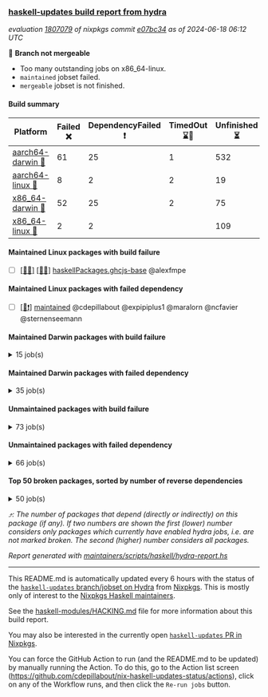 ### [haskell-updates build report from hydra](https://hydra.nixos.org/jobset/nixpkgs/haskell-updates)
*evaluation [1807079](https://hydra.nixos.org/eval/1807079) of nixpkgs commit [e07bc34](https://github.com/NixOS/nixpkgs/commits/e07bc3435767bcc113c5f3cb33529a5624e2d059) as of 2024-06-18 06:12 UTC*

🔴 **Branch not mergeable**
  * Too many outstanding jobs on x86_64-linux.
  * `maintained` jobset failed.
  * `mergeable` jobset is not finished.

#### Build summary

 | Platform | Failed ❌ | DependencyFailed ❗ | TimedOut ⌛🚫 | Unfinished ⏳ | Success ✅ | 
 | --- | --- | --- | --- | --- | --- | 
 | [aarch64-darwin 🍏](https://hydra.nixos.org/eval/1807079?filter=.aarch64-darwin) | 61 | 25 | 1 | 532 | 5814 | 
 | [aarch64-linux 📱](https://hydra.nixos.org/eval/1807079?filter=.aarch64-linux) | 8 | 2 | 2 | 19 | 6441 | 
 | [x86_64-darwin 🍎](https://hydra.nixos.org/eval/1807079?filter=.x86_64-darwin) | 52 | 25 | 2 | 75 | 6269 | 
 | [x86_64-linux 🐧](https://hydra.nixos.org/eval/1807079?filter=.x86_64-linux) | 2 | 2 |  | 109 | 6405 | 
#### Maintained Linux packages with build failure
- [ ] [[📱❌]](https://hydra.nixos.org/build/263358127) [[🐧❌]](https://hydra.nixos.org/build/263358150) [haskellPackages.ghcjs-base](https://hydra.nixos.org/eval/1807079?filter=haskellPackages.ghcjs-base) @alexfmpe
#### Maintained Linux packages with failed dependency
- [ ] [[🐧❗]](https://hydra.nixos.org/build/263456797) [maintained](https://hydra.nixos.org/eval/1807079?filter=maintained) @cdepillabout @expipiplus1 @maralorn @ncfavier @sternenseemann
#### Maintained Darwin packages with build failure
<details><summary>15 job(s) </summary>

- [ ] [[🍏❌]](https://hydra.nixos.org/build/263102614) [[🍎❌]](https://hydra.nixos.org/build/263124241) [haskellPackages.gcodehs](https://hydra.nixos.org/eval/1807079?filter=haskellPackages.gcodehs) @sorki
- [ ] [ghc910](https://hydra.nixos.org/eval/1807079?filter=ghc910) @cdepillabout @expipiplus1 @guibou @maralorn @ncfavier @sternenseemann
  - [[🍏✅]](https://hydra.nixos.org/build/263121671) [[🍎✅]](https://hydra.nixos.org/build/263112901) [haskell.compiler](https://hydra.nixos.org/eval/1807079?filter=haskell.compiler.ghc910)
  - [[🍏❌]](https://hydra.nixos.org/build/263097094) [[🍎✅]](https://hydra.nixos.org/build/263117759) [haskell.compiler.native-bignum](https://hydra.nixos.org/eval/1807079?filter=haskell.compiler.native-bignum.ghc910)
- [ ] [ghc9101](https://hydra.nixos.org/eval/1807079?filter=ghc9101) @cdepillabout @expipiplus1 @guibou @maralorn @ncfavier @sternenseemann
  - [[🍏✅]](https://hydra.nixos.org/build/263096970) [[🍎✅]](https://hydra.nixos.org/build/263100908) [haskell.compiler](https://hydra.nixos.org/eval/1807079?filter=haskell.compiler.ghc9101)
  - [[🍏❌]](https://hydra.nixos.org/build/263122771) [[🍎✅]](https://hydra.nixos.org/build/263122103) [haskell.compiler.native-bignum](https://hydra.nixos.org/eval/1807079?filter=haskell.compiler.native-bignum.ghc9101)
- [ ] [ghc98](https://hydra.nixos.org/eval/1807079?filter=ghc98) @cdepillabout @expipiplus1 @guibou @maralorn @ncfavier @sternenseemann
  - [[🍏✅]](https://hydra.nixos.org/build/263114915) [[🍎✅]](https://hydra.nixos.org/build/263111627) [haskell.compiler](https://hydra.nixos.org/eval/1807079?filter=haskell.compiler.ghc98)
  - [[🍏❌]](https://hydra.nixos.org/build/263108028) [[🍎✅]](https://hydra.nixos.org/build/263124333) [haskell.compiler.native-bignum](https://hydra.nixos.org/eval/1807079?filter=haskell.compiler.native-bignum.ghc98)
- [ ] [ghc982](https://hydra.nixos.org/eval/1807079?filter=ghc982) @cdepillabout @expipiplus1 @guibou @maralorn @ncfavier @sternenseemann
  - [[🍏✅]](https://hydra.nixos.org/build/263097849) [[🍎✅]](https://hydra.nixos.org/build/263119604) [haskell.compiler](https://hydra.nixos.org/eval/1807079?filter=haskell.compiler.ghc982)
  - [[🍏❌]](https://hydra.nixos.org/build/263098925) [[🍎✅]](https://hydra.nixos.org/build/263120079) [haskell.compiler.native-bignum](https://hydra.nixos.org/eval/1807079?filter=haskell.compiler.native-bignum.ghc982)
- [ ] [[🍏❌]](https://hydra.nixos.org/build/263358137) [[🍎❌]](https://hydra.nixos.org/build/263358144) [haskellPackages.ghcjs-base](https://hydra.nixos.org/eval/1807079?filter=haskellPackages.ghcjs-base) @alexfmpe
- [ ] [[🍏❌]](https://hydra.nixos.org/build/263105483) [[🍎❌]](https://hydra.nixos.org/build/263112488) [haskellPackages.kmonad](https://hydra.nixos.org/eval/1807079?filter=haskellPackages.kmonad) @slotThe
</details>

#### Maintained Darwin packages with failed dependency
<details><summary>35 job(s) </summary>

- [ ] [cabal2nix](https://hydra.nixos.org/eval/1807079?filter=cabal2nix) @sternenseemann
  - [[🍏⏳]](https://hydra.nixos.org/build/263456712) [[🍎⏳]](https://hydra.nixos.org/build/263456750) [toplevel](https://hydra.nixos.org/eval/1807079?filter=cabal2nix)
  - [[🍏✅]](https://hydra.nixos.org/build/263099904) [[🍎✅]](https://hydra.nixos.org/build/263098299) [haskell.packages.ghc8107](https://hydra.nixos.org/eval/1807079?filter=haskell.packages.ghc8107.cabal2nix)
  - [[🍏❗]](https://hydra.nixos.org/build/263117443) [[🍎✅]](https://hydra.nixos.org/build/263120755) [haskell.packages.ghc902](https://hydra.nixos.org/eval/1807079?filter=haskell.packages.ghc902.cabal2nix)
  - [[🍏✅]](https://hydra.nixos.org/build/263117821) [[🍎✅]](https://hydra.nixos.org/build/263117753) [haskell.packages.ghc925](https://hydra.nixos.org/eval/1807079?filter=haskell.packages.ghc925.cabal2nix)
  - [[🍏✅]](https://hydra.nixos.org/build/263123125) [[🍎✅]](https://hydra.nixos.org/build/263119865) [haskell.packages.ghc926](https://hydra.nixos.org/eval/1807079?filter=haskell.packages.ghc926.cabal2nix)
  - [[🍏✅]](https://hydra.nixos.org/build/263122080) [[🍎✅]](https://hydra.nixos.org/build/263102436) [haskell.packages.ghc927](https://hydra.nixos.org/eval/1807079?filter=haskell.packages.ghc927.cabal2nix)
  - [[🍏✅]](https://hydra.nixos.org/build/263115645) [[🍎✅]](https://hydra.nixos.org/build/263100035) [haskell.packages.ghc928](https://hydra.nixos.org/eval/1807079?filter=haskell.packages.ghc928.cabal2nix)
  - [[🍏✅]](https://hydra.nixos.org/build/263117319) [[🍎✅]](https://hydra.nixos.org/build/263122305) [haskell.packages.ghc945](https://hydra.nixos.org/eval/1807079?filter=haskell.packages.ghc945.cabal2nix)
  - [[🍏✅]](https://hydra.nixos.org/build/263115905) [[🍎✅]](https://hydra.nixos.org/build/263122004) [haskell.packages.ghc946](https://hydra.nixos.org/eval/1807079?filter=haskell.packages.ghc946.cabal2nix)
  - [[🍏✅]](https://hydra.nixos.org/build/263118045) [[🍎✅]](https://hydra.nixos.org/build/263105484) [haskell.packages.ghc947](https://hydra.nixos.org/eval/1807079?filter=haskell.packages.ghc947.cabal2nix)
  - [[🍏✅]](https://hydra.nixos.org/build/263097351) [[🍎✅]](https://hydra.nixos.org/build/263112365) [haskell.packages.ghc948](https://hydra.nixos.org/eval/1807079?filter=haskell.packages.ghc948.cabal2nix)
  - [[🍏⏳]](https://hydra.nixos.org/build/263099160) [[🍎✅]](https://hydra.nixos.org/build/263110865) [haskell.packages.ghc963](https://hydra.nixos.org/eval/1807079?filter=haskell.packages.ghc963.cabal2nix)
  - [[🍏✅]](https://hydra.nixos.org/build/263107023) [[🍎✅]](https://hydra.nixos.org/build/263102416) [haskell.packages.ghc964](https://hydra.nixos.org/eval/1807079?filter=haskell.packages.ghc964.cabal2nix)
  - [[🍏✅]](https://hydra.nixos.org/build/263122806) [[🍎✅]](https://hydra.nixos.org/build/263111236) [haskell.packages.ghc965](https://hydra.nixos.org/eval/1807079?filter=haskell.packages.ghc965.cabal2nix)
  - [[🍏⏳]](https://hydra.nixos.org/build/263121630) [[🍎✅]](https://hydra.nixos.org/build/263109028) [haskell.packages.ghc981](https://hydra.nixos.org/eval/1807079?filter=haskell.packages.ghc981.cabal2nix)
  - [[🍏✅]](https://hydra.nixos.org/build/263117177) [[🍎✅]](https://hydra.nixos.org/build/263114626) [haskell.packages.ghc982](https://hydra.nixos.org/eval/1807079?filter=haskell.packages.ghc982.cabal2nix)
  - [[🍏✅]](https://hydra.nixos.org/build/263118286) [[🍎✅]](https://hydra.nixos.org/build/263121705) [haskellPackages](https://hydra.nixos.org/eval/1807079?filter=haskellPackages.cabal2nix)
- [ ] [weeder](https://hydra.nixos.org/eval/1807079?filter=weeder) @maralorn
  - [[🍏✅]](https://hydra.nixos.org/build/263100744) [[🍎✅]](https://hydra.nixos.org/build/263123567) [haskell.packages.ghc8107](https://hydra.nixos.org/eval/1807079?filter=haskell.packages.ghc8107.weeder)
  - [[🍏❗]](https://hydra.nixos.org/build/263106163) [[🍎✅]](https://hydra.nixos.org/build/263113373) [haskell.packages.ghc902](https://hydra.nixos.org/eval/1807079?filter=haskell.packages.ghc902.weeder)
  - [[🍏✅]](https://hydra.nixos.org/build/263120795) [[🍎✅]](https://hydra.nixos.org/build/263111456) [haskell.packages.ghc925](https://hydra.nixos.org/eval/1807079?filter=haskell.packages.ghc925.weeder)
  - [[🍏✅]](https://hydra.nixos.org/build/263112646) [[🍎✅]](https://hydra.nixos.org/build/263109730) [haskell.packages.ghc926](https://hydra.nixos.org/eval/1807079?filter=haskell.packages.ghc926.weeder)
  - [[🍏✅]](https://hydra.nixos.org/build/263113224) [[🍎✅]](https://hydra.nixos.org/build/263101573) [haskell.packages.ghc927](https://hydra.nixos.org/eval/1807079?filter=haskell.packages.ghc927.weeder)
  - [[🍏✅]](https://hydra.nixos.org/build/263105955) [[🍎✅]](https://hydra.nixos.org/build/263121273) [haskell.packages.ghc928](https://hydra.nixos.org/eval/1807079?filter=haskell.packages.ghc928.weeder)
  - [[🍏✅]](https://hydra.nixos.org/build/263098542) [[🍎✅]](https://hydra.nixos.org/build/263115210) [haskell.packages.ghc945](https://hydra.nixos.org/eval/1807079?filter=haskell.packages.ghc945.weeder)
  - [[🍏✅]](https://hydra.nixos.org/build/263119634) [[🍎✅]](https://hydra.nixos.org/build/263123317) [haskell.packages.ghc946](https://hydra.nixos.org/eval/1807079?filter=haskell.packages.ghc946.weeder)
  - [[🍏✅]](https://hydra.nixos.org/build/263118853) [[🍎✅]](https://hydra.nixos.org/build/263104463) [haskell.packages.ghc947](https://hydra.nixos.org/eval/1807079?filter=haskell.packages.ghc947.weeder)
  - [[🍏✅]](https://hydra.nixos.org/build/263122790) [[🍎✅]](https://hydra.nixos.org/build/263107932) [haskell.packages.ghc948](https://hydra.nixos.org/eval/1807079?filter=haskell.packages.ghc948.weeder)
  - [[🍏✅]](https://hydra.nixos.org/build/263098838) [[🍎✅]](https://hydra.nixos.org/build/263117366) [haskell.packages.ghc963](https://hydra.nixos.org/eval/1807079?filter=haskell.packages.ghc963.weeder)
  - [[🍏✅]](https://hydra.nixos.org/build/263099357) [[🍎✅]](https://hydra.nixos.org/build/263110073) [haskell.packages.ghc964](https://hydra.nixos.org/eval/1807079?filter=haskell.packages.ghc964.weeder)
  - [[🍏✅]](https://hydra.nixos.org/build/263104645) [[🍎✅]](https://hydra.nixos.org/build/263116872) [haskell.packages.ghc965](https://hydra.nixos.org/eval/1807079?filter=haskell.packages.ghc965.weeder)
  - [[🍏✅]](https://hydra.nixos.org/build/263112077) [[🍎✅]](https://hydra.nixos.org/build/263107866) [haskell.packages.ghc981](https://hydra.nixos.org/eval/1807079?filter=haskell.packages.ghc981.weeder)
  - [[🍏✅]](https://hydra.nixos.org/build/263100122) [[🍎✅]](https://hydra.nixos.org/build/263097677) [haskell.packages.ghc982](https://hydra.nixos.org/eval/1807079?filter=haskell.packages.ghc982.weeder)
  - [[🍏✅]](https://hydra.nixos.org/build/263101983) [[🍎✅]](https://hydra.nixos.org/build/263100282) [haskellPackages](https://hydra.nixos.org/eval/1807079?filter=haskellPackages.weeder)
</details>

#### Unmaintained packages with build failure
<details><summary>73 job(s) </summary>

- [ ] [[🍏❌]](https://hydra.nixos.org/build/263107992) [[📱✅]](https://hydra.nixos.org/build/263104465) [[🍎❌]](https://hydra.nixos.org/build/263122918) [[🐧✅]](https://hydra.nixos.org/build/263105926) [haskellPackages.fmt](https://hydra.nixos.org/eval/1807079?filter=haskellPackages.fmt)  ⤴️ 7 | 26
- [ ] [[🍏✅]](https://hydra.nixos.org/build/263119068) [[📱✅]](https://hydra.nixos.org/build/263119942) [[🍎❌]](https://hydra.nixos.org/build/263117491) [[🐧✅]](https://hydra.nixos.org/build/263104473) [haskellPackages.with-utf8](https://hydra.nixos.org/eval/1807079?filter=haskellPackages.with-utf8)  ⤴️ 4 | 18
- [ ] [[🍏✅]](https://hydra.nixos.org/build/263109836) [[📱✅]](https://hydra.nixos.org/build/263099874) [[🍎❌]](https://hydra.nixos.org/build/263117386) [[🐧✅]](https://hydra.nixos.org/build/263113732) [haskellPackages.iconv](https://hydra.nixos.org/eval/1807079?filter=haskellPackages.iconv)  ⤴️ 4 | 16
- [ ] [[🍏❌]](https://hydra.nixos.org/build/263114650) [[📱✅]](https://hydra.nixos.org/build/263107281) [[🍎❌]](https://hydra.nixos.org/build/263107615) [[🐧✅]](https://hydra.nixos.org/build/263116341) [haskellPackages.lbfgs](https://hydra.nixos.org/eval/1807079?filter=haskellPackages.lbfgs)  ⤴️ 2 | 3
- [ ] [[🍏❌]](https://hydra.nixos.org/build/263122180) [[📱✅]](https://hydra.nixos.org/build/263102995) [[🍎❌]](https://hydra.nixos.org/build/263114553) [[🐧✅]](https://hydra.nixos.org/build/263122281) [haskellPackages.HsSyck](https://hydra.nixos.org/eval/1807079?filter=haskellPackages.HsSyck)  ⤴️ 1 | 10
- [ ] [[🍏❌]](https://hydra.nixos.org/build/263118833) [[📱✅]](https://hydra.nixos.org/build/263112023) [[🍎❌]](https://hydra.nixos.org/build/263101083) [[🐧✅]](https://hydra.nixos.org/build/263108314) [haskellPackages.posix-socket](https://hydra.nixos.org/eval/1807079?filter=haskellPackages.posix-socket)  ⤴️ 1 | 2
- [ ] [[🍏❌]](https://hydra.nixos.org/build/263104481) [[📱✅]](https://hydra.nixos.org/build/263098210) [[🍎❌]](https://hydra.nixos.org/build/263098028) [[🐧✅]](https://hydra.nixos.org/build/263109798) [haskellPackages.rawfilepath](https://hydra.nixos.org/eval/1807079?filter=haskellPackages.rawfilepath)  ⤴️ 1 | 2
- [ ] [[🍏❌]](https://hydra.nixos.org/build/263108851) [[📱✅]](https://hydra.nixos.org/build/263117175) [[🍎❌]](https://hydra.nixos.org/build/263115699) [[🐧✅]](https://hydra.nixos.org/build/263107002) [haskellPackages.async-refresh](https://hydra.nixos.org/eval/1807079?filter=haskellPackages.async-refresh)  ⤴️ 1 | 1
- [ ] [[🍏❌]](https://hydra.nixos.org/build/263113182) [[📱✅]](https://hydra.nixos.org/build/263105040) [[🍎❌]](https://hydra.nixos.org/build/263107259) [[🐧✅]](https://hydra.nixos.org/build/263103280) [haskellPackages.gi-gdkx11](https://hydra.nixos.org/eval/1807079?filter=haskellPackages.gi-gdkx11)  ⤴️ 1 | 1
- [ ] [[🍏❌]](https://hydra.nixos.org/build/263109085) [[📱❌]](https://hydra.nixos.org/build/263108344) [[🍎✅]](https://hydra.nixos.org/build/263103931) [[🐧✅]](https://hydra.nixos.org/build/263119449) [haskellPackages.nlopt-haskell](https://hydra.nixos.org/eval/1807079?filter=haskellPackages.nlopt-haskell)  ⤴️ 1 | 1
- [ ] [[🍏❌]](https://hydra.nixos.org/build/263117095) [[📱✅]](https://hydra.nixos.org/build/263103217) [[🍎❌]](https://hydra.nixos.org/build/263114329) [[🐧✅]](https://hydra.nixos.org/build/263111366) [haskellPackages.openal-ffi](https://hydra.nixos.org/eval/1807079?filter=haskellPackages.openal-ffi)  ⤴️ 1 | 1
- [ ] [[🍎❌]](https://hydra.nixos.org/build/263114009) [[🐧✅]](https://hydra.nixos.org/build/263113004) [haskellPackages.swisstable](https://hydra.nixos.org/eval/1807079?filter=haskellPackages.swisstable)  ⤴️ 1 | 1
- [ ] [[🍏❌]](https://hydra.nixos.org/build/263115835) [[📱✅]](https://hydra.nixos.org/build/263099827) [[🍎❌]](https://hydra.nixos.org/build/263122893) [[🐧✅]](https://hydra.nixos.org/build/263117951) [haskellPackages.sym](https://hydra.nixos.org/eval/1807079?filter=haskellPackages.sym)  ⤴️ 1 | 1
- [ ] [[🍏❌]](https://hydra.nixos.org/build/263112644) [[📱✅]](https://hydra.nixos.org/build/263109462) [[🍎⏳]](https://hydra.nixos.org/build/263109084) [[🐧✅]](https://hydra.nixos.org/build/263117647) [haskellPackages.libxml-sax](https://hydra.nixos.org/eval/1807079?filter=haskellPackages.libxml-sax)  ⤴️ 0 | 21
- [ ] [[🍏✅]](https://hydra.nixos.org/build/263121366) [[📱❌]](https://hydra.nixos.org/build/263119642) [[🍎✅]](https://hydra.nixos.org/build/263097640) [[🐧✅]](https://hydra.nixos.org/build/263109421) [haskellPackages.freetype2](https://hydra.nixos.org/eval/1807079?filter=haskellPackages.freetype2)  ⤴️ 0 | 12
- [ ] [[🍏❌]](https://hydra.nixos.org/build/263105762) [[📱❌]](https://hydra.nixos.org/build/263121093) [[🍎✅]](https://hydra.nixos.org/build/263098347) [[🐧✅]](https://hydra.nixos.org/build/263112588) [haskellPackages.hw-simd](https://hydra.nixos.org/eval/1807079?filter=haskellPackages.hw-simd)  ⤴️ 0 | 9
- [ ] [[🍏❌]](https://hydra.nixos.org/build/263109973) [[📱✅]](https://hydra.nixos.org/build/263108281) [[🍎❌]](https://hydra.nixos.org/build/263101504) [[🐧✅]](https://hydra.nixos.org/build/263103643) [haskellPackages.pipes-zlib](https://hydra.nixos.org/eval/1807079?filter=haskellPackages.pipes-zlib)  ⤴️ 0 | 5
- [ ] [[🍏❌]](https://hydra.nixos.org/build/263101705) [[📱✅]](https://hydra.nixos.org/build/263110311) [[🍎✅]](https://hydra.nixos.org/build/263122310) [[🐧✅]](https://hydra.nixos.org/build/263100637) [haskellPackages.rdtsc](https://hydra.nixos.org/eval/1807079?filter=haskellPackages.rdtsc)  ⤴️ 0 | 4
- [ ] [[🍏❌]](https://hydra.nixos.org/build/263119916) [[📱✅]](https://hydra.nixos.org/build/263119763) [[🍎❌]](https://hydra.nixos.org/build/263109865) [[🐧✅]](https://hydra.nixos.org/build/263115795) [haskellPackages.error-codes](https://hydra.nixos.org/eval/1807079?filter=haskellPackages.error-codes)  ⤴️ 0 | 3
- [ ] [[🍏❌]](https://hydra.nixos.org/build/263117687) [[📱✅]](https://hydra.nixos.org/build/263109607) [[🍎✅]](https://hydra.nixos.org/build/263097986) [[🐧✅]](https://hydra.nixos.org/build/263116234) [haskellPackages.folds](https://hydra.nixos.org/eval/1807079?filter=haskellPackages.folds)  ⤴️ 0 | 3
- [ ] [[🍏❌]](https://hydra.nixos.org/build/263099445) [[📱✅]](https://hydra.nixos.org/build/263116433) [[🍎✅]](https://hydra.nixos.org/build/263115852) [[🐧✅]](https://hydra.nixos.org/build/263102118) [haskellPackages.bindings-levmar](https://hydra.nixos.org/eval/1807079?filter=haskellPackages.bindings-levmar)  ⤴️ 0 | 2
- [ ] [[🍏❌]](https://hydra.nixos.org/build/263112895) [[📱✅]](https://hydra.nixos.org/build/263109844) [[🍎❌]](https://hydra.nixos.org/build/263104924) [[🐧✅]](https://hydra.nixos.org/build/263112920) [haskellPackages.mptcp](https://hydra.nixos.org/eval/1807079?filter=haskellPackages.mptcp)  ⤴️ 0 | 2
- [ ] [[🍏❌]](https://hydra.nixos.org/build/263112608) [[📱✅]](https://hydra.nixos.org/build/263104724) [[🍎✅]](https://hydra.nixos.org/build/263115901) [[🐧✅]](https://hydra.nixos.org/build/263115349) [haskellPackages.rocksdb-haskell](https://hydra.nixos.org/eval/1807079?filter=haskellPackages.rocksdb-haskell)  ⤴️ 0 | 2
- [ ] [[🍏❌]](https://hydra.nixos.org/build/263113841) [[📱✅]](https://hydra.nixos.org/build/263098373) [[🍎❌]](https://hydra.nixos.org/build/263109431) [[🐧⏳]](https://hydra.nixos.org/build/263120267) [haskellPackages.HsHTSLib](https://hydra.nixos.org/eval/1807079?filter=haskellPackages.HsHTSLib)  ⤴️ 0 | 1
- [ ] [[🍏❌]](https://hydra.nixos.org/build/263099470) [[📱✅]](https://hydra.nixos.org/build/263103844) [[🍎⏳]](https://hydra.nixos.org/build/263109971) [[🐧✅]](https://hydra.nixos.org/build/263105699) [haskellPackages.diagrams-html5](https://hydra.nixos.org/eval/1807079?filter=haskellPackages.diagrams-html5)  ⤴️ 0 | 1
- [ ] [[🍏❌]](https://hydra.nixos.org/build/263101045) [[📱✅]](https://hydra.nixos.org/build/263118842) [[🍎❌]](https://hydra.nixos.org/build/263097195) [[🐧✅]](https://hydra.nixos.org/build/263102601) [haskellPackages.hamid](https://hydra.nixos.org/eval/1807079?filter=haskellPackages.hamid)  ⤴️ 0 | 1
- [ ] [[🍏✅]](https://hydra.nixos.org/build/263120793) [[📱✅]](https://hydra.nixos.org/build/263114771) [[🍎❌]](https://hydra.nixos.org/build/263117219) [[🐧✅]](https://hydra.nixos.org/build/263100588) [haskellPackages.hmatrix-morpheus](https://hydra.nixos.org/eval/1807079?filter=haskellPackages.hmatrix-morpheus)  ⤴️ 0 | 1
- [ ] [[🍏❌]](https://hydra.nixos.org/build/263112051) [[📱✅]](https://hydra.nixos.org/build/263105341) [[🍎❌]](https://hydra.nixos.org/build/263101834) [[🐧✅]](https://hydra.nixos.org/build/263123023) [haskellPackages.huckleberry](https://hydra.nixos.org/eval/1807079?filter=haskellPackages.huckleberry)  ⤴️ 0 | 1
- [ ] [[🍏⏳]](https://hydra.nixos.org/build/263116984) [[📱✅]](https://hydra.nixos.org/build/263097709) [[🍎❌]](https://hydra.nixos.org/build/263097234) [[🐧✅]](https://hydra.nixos.org/build/263122774) [haskellPackages.om-time](https://hydra.nixos.org/eval/1807079?filter=haskellPackages.om-time)  ⤴️ 0 | 1
- [ ] [[🍏❌]](https://hydra.nixos.org/build/263110731) [[📱✅]](https://hydra.nixos.org/build/263110748) [[🍎✅]](https://hydra.nixos.org/build/263099803) [[🐧✅]](https://hydra.nixos.org/build/263107477) [haskellPackages.safe-decimal](https://hydra.nixos.org/eval/1807079?filter=haskellPackages.safe-decimal)  ⤴️ 0 | 1
- [ ] [[🍏❌]](https://hydra.nixos.org/build/263102668) [[📱✅]](https://hydra.nixos.org/build/263122603) [[🍎❌]](https://hydra.nixos.org/build/263108526) [[🐧✅]](https://hydra.nixos.org/build/263097102) [haskellPackages.select](https://hydra.nixos.org/eval/1807079?filter=haskellPackages.select)  ⤴️ 0 | 1
- [ ] [[🍏❌]](https://hydra.nixos.org/build/263123393) [[📱✅]](https://hydra.nixos.org/build/263099894) [[🍎❌]](https://hydra.nixos.org/build/263105651) [[🐧✅]](https://hydra.nixos.org/build/263117195) [haskellPackages.sysinfo](https://hydra.nixos.org/eval/1807079?filter=haskellPackages.sysinfo)  ⤴️ 0 | 1
- [ ] [[🍏✅]](https://hydra.nixos.org/build/263108635) [[📱✅]](https://hydra.nixos.org/build/263113999) [[🍎❌]](https://hydra.nixos.org/build/263120599) [[🐧✅]](https://hydra.nixos.org/build/263106970) [haskellPackages.FractalArt](https://hydra.nixos.org/eval/1807079?filter=haskellPackages.FractalArt) 
- [ ] [[🍏❌]](https://hydra.nixos.org/build/263100718) [[📱❌]](https://hydra.nixos.org/build/263111814) [[🍎✅]](https://hydra.nixos.org/build/263115438) [[🐧✅]](https://hydra.nixos.org/build/263118000) [haskellPackages.GOST34112012-Hash](https://hydra.nixos.org/eval/1807079?filter=haskellPackages.GOST34112012-Hash) 
- [ ] [[🍏✅]](https://hydra.nixos.org/build/263113240) [[📱❌]](https://hydra.nixos.org/build/263110814) [[🍎✅]](https://hydra.nixos.org/build/263117752) [[🐧✅]](https://hydra.nixos.org/build/263118822) [haskellPackages.HsASA](https://hydra.nixos.org/eval/1807079?filter=haskellPackages.HsASA) 
- [ ] [[🍏❌]](https://hydra.nixos.org/build/263117591) [[🍎❌]](https://hydra.nixos.org/build/263121909) [haskellPackages.barbly](https://hydra.nixos.org/eval/1807079?filter=haskellPackages.barbly) 
- [ ] [[🍏✅]](https://hydra.nixos.org/build/263105750) [[📱✅]](https://hydra.nixos.org/build/263113269) [[🍎❌]](https://hydra.nixos.org/build/263110947) [[🐧✅]](https://hydra.nixos.org/build/263121299) [haskellPackages.env-extra](https://hydra.nixos.org/eval/1807079?filter=haskellPackages.env-extra) 
- [ ] [[🍏❌]](https://hydra.nixos.org/build/263119353) [[📱✅]](https://hydra.nixos.org/build/263123612) [[🍎❌]](https://hydra.nixos.org/build/263117493) [[🐧✅]](https://hydra.nixos.org/build/263121637) [haskellPackages.epub-metadata](https://hydra.nixos.org/eval/1807079?filter=haskellPackages.epub-metadata) 
- [ ] [[🍏❌]](https://hydra.nixos.org/build/263115398) [[📱✅]](https://hydra.nixos.org/build/263120094) [[🍎✅]](https://hydra.nixos.org/build/263109524) [[🐧✅]](https://hydra.nixos.org/build/263112649) [haskellPackages.executable-hash](https://hydra.nixos.org/eval/1807079?filter=haskellPackages.executable-hash) 
- [ ] [[🍏❌]](https://hydra.nixos.org/build/263110020) [[📱✅]](https://hydra.nixos.org/build/263111989) [[🍎❌]](https://hydra.nixos.org/build/263111630) [[🐧✅]](https://hydra.nixos.org/build/263104206) [haskellPackages.fudgets](https://hydra.nixos.org/eval/1807079?filter=haskellPackages.fudgets) 
- [ ] [[🍏❌]](https://hydra.nixos.org/build/263102819) [[📱✅]](https://hydra.nixos.org/build/263122943) [[🍎⏳]](https://hydra.nixos.org/build/263107997) [[🐧✅]](https://hydra.nixos.org/build/263115862) [haskellPackages.genvalidity-dirforest](https://hydra.nixos.org/eval/1807079?filter=haskellPackages.genvalidity-dirforest) 
- [ ] [[🍏❌]](https://hydra.nixos.org/build/263122238) [[🍎❌]](https://hydra.nixos.org/build/263114537) [haskellPackages.gi-gtkosxapplication](https://hydra.nixos.org/eval/1807079?filter=haskellPackages.gi-gtkosxapplication) 
- [ ] [[🍏⏳]](https://hydra.nixos.org/build/263099215) [[🍎❌]](https://hydra.nixos.org/build/263100194) [haskellPackages.gtk-mac-integration](https://hydra.nixos.org/eval/1807079?filter=haskellPackages.gtk-mac-integration) 
- [ ] [[🍏❌]](https://hydra.nixos.org/build/263109004) [[📱✅]](https://hydra.nixos.org/build/263121516) [[🍎❌]](https://hydra.nixos.org/build/263123781) [[🐧✅]](https://hydra.nixos.org/build/263105110) [haskellPackages.gtk-traymanager](https://hydra.nixos.org/eval/1807079?filter=haskellPackages.gtk-traymanager) 
- [ ] [[🍏⏳]](https://hydra.nixos.org/build/263117352) [[🍎❌]](https://hydra.nixos.org/build/263101709) [haskellPackages.gtk3-mac-integration](https://hydra.nixos.org/eval/1807079?filter=haskellPackages.gtk3-mac-integration) 
- [ ] [[🍏⏳]](https://hydra.nixos.org/build/263120402) [[📱✅]](https://hydra.nixos.org/build/263111089) [[🍎❌]](https://hydra.nixos.org/build/263103845) [[🐧✅]](https://hydra.nixos.org/build/263105458) [haskellPackages.hdf5-lite](https://hydra.nixos.org/eval/1807079?filter=haskellPackages.hdf5-lite) 
- [ ] [[🍏❌]](https://hydra.nixos.org/build/263123529) [[📱✅]](https://hydra.nixos.org/build/263107642) [[🍎❌]](https://hydra.nixos.org/build/263098484) [[🐧✅]](https://hydra.nixos.org/build/263123973) [haskellPackages.highlight](https://hydra.nixos.org/eval/1807079?filter=haskellPackages.highlight) 
- [ ] [[🍏⏳]](https://hydra.nixos.org/build/263103622) [[📱✅]](https://hydra.nixos.org/build/263099861) [[🍎❌]](https://hydra.nixos.org/build/263098187) [[🐧✅]](https://hydra.nixos.org/build/263122634) [haskellPackages.hunspell-hs](https://hydra.nixos.org/eval/1807079?filter=haskellPackages.hunspell-hs) 
- [ ] [[🍏❌]](https://hydra.nixos.org/build/263101161) [[📱✅]](https://hydra.nixos.org/build/263106073) [[🍎❌]](https://hydra.nixos.org/build/263119555) [[🐧✅]](https://hydra.nixos.org/build/263120924) [haskellPackages.interprocess](https://hydra.nixos.org/eval/1807079?filter=haskellPackages.interprocess) 
- [ ] [[🍏❌]](https://hydra.nixos.org/build/263110309) [[🍎❌]](https://hydra.nixos.org/build/263099515) [haskellPackages.kqueue](https://hydra.nixos.org/eval/1807079?filter=haskellPackages.kqueue) 
- [ ] [[🍏❌]](https://hydra.nixos.org/build/263110862) [[📱✅]](https://hydra.nixos.org/build/263120080) [[🍎✅]](https://hydra.nixos.org/build/263113661) [[🐧✅]](https://hydra.nixos.org/build/263114547) [haskellPackages.leveldb-haskell-fork](https://hydra.nixos.org/eval/1807079?filter=haskellPackages.leveldb-haskell-fork) 
- [ ] [[🍏✅]](https://hydra.nixos.org/build/263097790) [[📱✅]](https://hydra.nixos.org/build/263113604) [[🍎✅]](https://hydra.nixos.org/build/263117004) [[🐧❌]](https://hydra.nixos.org/build/263110847) [haskellPackages.linear-tests](https://hydra.nixos.org/eval/1807079?filter=haskellPackages.linear-tests) 
- [ ] [[🍏❌]](https://hydra.nixos.org/build/263102907) [[📱✅]](https://hydra.nixos.org/build/263119598) [[🍎❌]](https://hydra.nixos.org/build/263122267) [[🐧✅]](https://hydra.nixos.org/build/263102413) [haskellPackages.memzero](https://hydra.nixos.org/eval/1807079?filter=haskellPackages.memzero) 
- [ ] [[🍏⏳]](https://hydra.nixos.org/build/263456897) [[📱⏳]](https://hydra.nixos.org/build/263456916) [[🍎❌]](https://hydra.nixos.org/build/263456787) [[🐧⏳]](https://hydra.nixos.org/build/263456881) [haskellPackages.nix-serve-ng](https://hydra.nixos.org/eval/1807079?filter=haskellPackages.nix-serve-ng) 
- [ ] [[🍏❌]](https://hydra.nixos.org/build/263122838) [[📱⌛🚫]](https://hydra.nixos.org/build/263114651) [[🍎⌛🚫]](https://hydra.nixos.org/build/263108773) [[🐧⏳]](https://hydra.nixos.org/build/263097462) [haskellPackages.nspace](https://hydra.nixos.org/eval/1807079?filter=haskellPackages.nspace) 
- [ ] [[🍏❌]](https://hydra.nixos.org/build/263122482) [[📱✅]](https://hydra.nixos.org/build/263121617) [[🍎❌]](https://hydra.nixos.org/build/263122474) [[🐧✅]](https://hydra.nixos.org/build/263099776) [haskellPackages.persistent-pagination](https://hydra.nixos.org/eval/1807079?filter=haskellPackages.persistent-pagination) 
- [ ] [[🍏❌]](https://hydra.nixos.org/build/263120725) [[📱✅]](https://hydra.nixos.org/build/263098243) [[🍎⏳]](https://hydra.nixos.org/build/263120730) [[🐧✅]](https://hydra.nixos.org/build/263099879) [haskellPackages.phatsort](https://hydra.nixos.org/eval/1807079?filter=haskellPackages.phatsort) 
- [ ] [[🍏❌]](https://hydra.nixos.org/build/263099884) [[📱✅]](https://hydra.nixos.org/build/263109803) [[🍎❌]](https://hydra.nixos.org/build/263123287) [[🐧✅]](https://hydra.nixos.org/build/263103706) [haskellPackages.ping-wrapper](https://hydra.nixos.org/eval/1807079?filter=haskellPackages.ping-wrapper) 
- [ ] [[🍏❌]](https://hydra.nixos.org/build/263111715) [[📱✅]](https://hydra.nixos.org/build/263110297) [[🍎❌]](https://hydra.nixos.org/build/263117558) [[🐧✅]](https://hydra.nixos.org/build/263123017) [haskellPackages.posix-timer](https://hydra.nixos.org/eval/1807079?filter=haskellPackages.posix-timer) 
- [ ] [[🍏❌]](https://hydra.nixos.org/build/263408769) [[📱✅]](https://hydra.nixos.org/build/263103456) [[🍎⏳]](https://hydra.nixos.org/build/263409120) [[🐧✅]](https://hydra.nixos.org/build/263107189) [haskellPackages.postgrest](https://hydra.nixos.org/eval/1807079?filter=haskellPackages.postgrest) 
- [ ] [[🍏❌]](https://hydra.nixos.org/build/263119813) [[📱✅]](https://hydra.nixos.org/build/263104281) [[🍎❌]](https://hydra.nixos.org/build/263122185) [[🐧✅]](https://hydra.nixos.org/build/263116616) [haskellPackages.procex](https://hydra.nixos.org/eval/1807079?filter=haskellPackages.procex) 
- [ ] [[🍏❌]](https://hydra.nixos.org/build/263100366) [[📱✅]](https://hydra.nixos.org/build/263122226) [[🍎❌]](https://hydra.nixos.org/build/263118983) [[🐧✅]](https://hydra.nixos.org/build/263107494) [haskellPackages.pthread](https://hydra.nixos.org/eval/1807079?filter=haskellPackages.pthread) 
- [ ] [[🍏❌]](https://hydra.nixos.org/build/263116294) [[📱✅]](https://hydra.nixos.org/build/263111795) [[🍎✅]](https://hydra.nixos.org/build/263113062) [[🐧✅]](https://hydra.nixos.org/build/263122657) [haskellPackages.rdtsc-enolan](https://hydra.nixos.org/eval/1807079?filter=haskellPackages.rdtsc-enolan) 
- [ ] [[🍏❌]](https://hydra.nixos.org/build/263108271) [[📱✅]](https://hydra.nixos.org/build/263106637) [[🍎❌]](https://hydra.nixos.org/build/263108819) [[🐧✅]](https://hydra.nixos.org/build/263102012) [haskellPackages.sandwich-webdriver](https://hydra.nixos.org/eval/1807079?filter=haskellPackages.sandwich-webdriver) 
- [ ] [[🍏❌]](https://hydra.nixos.org/build/263118927) [[📱✅]](https://hydra.nixos.org/build/263106003) [[🍎✅]](https://hydra.nixos.org/build/263115209) [[🐧✅]](https://hydra.nixos.org/build/263100424) [haskellPackages.schonfinkeling](https://hydra.nixos.org/eval/1807079?filter=haskellPackages.schonfinkeling) 
- [ ] [[🍏❌]](https://hydra.nixos.org/build/263123481) [[📱✅]](https://hydra.nixos.org/build/263104137) [[🍎❌]](https://hydra.nixos.org/build/263118105) [[🐧✅]](https://hydra.nixos.org/build/263116713) [haskellPackages.shared-memory](https://hydra.nixos.org/eval/1807079?filter=haskellPackages.shared-memory) 
- [ ] [[🍏⏳]](https://hydra.nixos.org/build/263115885) [[📱❌]](https://hydra.nixos.org/build/263117224) [[🍎✅]](https://hydra.nixos.org/build/263115456) [[🐧✅]](https://hydra.nixos.org/build/263102685) [haskellPackages.simdutf](https://hydra.nixos.org/eval/1807079?filter=haskellPackages.simdutf) 
- [ ] [[🍏❌]](https://hydra.nixos.org/build/263104509) [[📱✅]](https://hydra.nixos.org/build/263111663) [[🍎✅]](https://hydra.nixos.org/build/263120244) [[🐧✅]](https://hydra.nixos.org/build/263108159) [haskellPackages.sydtest-autodocodec](https://hydra.nixos.org/eval/1807079?filter=haskellPackages.sydtest-autodocodec) 
- [ ] [[🍏⏳]](https://hydra.nixos.org/build/263121286) [[📱✅]](https://hydra.nixos.org/build/263100840) [[🍎❌]](https://hydra.nixos.org/build/263122986) [[🐧✅]](https://hydra.nixos.org/build/263097096) [haskellPackages.tailfile-hinotify](https://hydra.nixos.org/eval/1807079?filter=haskellPackages.tailfile-hinotify) 
- [ ] [[📱❌]](https://hydra.nixos.org/build/263104047) [[🐧⏳]](https://hydra.nixos.org/build/263123194) [haskellPackages.tasty-papi](https://hydra.nixos.org/eval/1807079?filter=haskellPackages.tasty-papi) 
- [ ] [[🍏❌]](https://hydra.nixos.org/build/263106470) [[📱✅]](https://hydra.nixos.org/build/263120815) [[🍎❌]](https://hydra.nixos.org/build/263109661) [[🐧✅]](https://hydra.nixos.org/build/263114969) [haskellPackages.xmonad-utils](https://hydra.nixos.org/eval/1807079?filter=haskellPackages.xmonad-utils) 
- [ ] [[🍏❌]](https://hydra.nixos.org/build/263122263) [[📱✅]](https://hydra.nixos.org/build/263100200) [[🍎❌]](https://hydra.nixos.org/build/263110086) [[🐧✅]](https://hydra.nixos.org/build/263110186) [haskellPackages.zot](https://hydra.nixos.org/eval/1807079?filter=haskellPackages.zot) 
- [ ] [[🍏⏳]](https://hydra.nixos.org/build/263116875) [[📱✅]](https://hydra.nixos.org/build/263110201) [[🍎❌]](https://hydra.nixos.org/build/263110274) [[🐧✅]](https://hydra.nixos.org/build/263115945) [haskellPackages.zxcvbn-c](https://hydra.nixos.org/eval/1807079?filter=haskellPackages.zxcvbn-c) 
</details>

#### Unmaintained packages with failed dependency
<details><summary>66 job(s) </summary>

- [ ] [hpack](https://hydra.nixos.org/eval/1807079?filter=hpack)  ⤴️ 3 | 15
  - [[🍏✅]](https://hydra.nixos.org/build/263104800) [[📱✅]](https://hydra.nixos.org/build/263101529) [[🍎✅]](https://hydra.nixos.org/build/263108146) [[🐧✅]](https://hydra.nixos.org/build/263107967) [toplevel](https://hydra.nixos.org/eval/1807079?filter=hpack)
  - [[🍏✅]](https://hydra.nixos.org/build/263115399) [[📱✅]](https://hydra.nixos.org/build/263115142) [[🍎✅]](https://hydra.nixos.org/build/263109035) [[🐧✅]](https://hydra.nixos.org/build/263101934) [haskell.packages.ghc8107](https://hydra.nixos.org/eval/1807079?filter=haskell.packages.ghc8107.hpack)
  - [[🍏❗]](https://hydra.nixos.org/build/263118755) [[📱✅]](https://hydra.nixos.org/build/263098675) [[🍎✅]](https://hydra.nixos.org/build/263101179) [[🐧✅]](https://hydra.nixos.org/build/263122028) [haskell.packages.ghc902](https://hydra.nixos.org/eval/1807079?filter=haskell.packages.ghc902.hpack)
  - [[🍏✅]](https://hydra.nixos.org/build/263113285) [[📱✅]](https://hydra.nixos.org/build/263100872) [[🍎✅]](https://hydra.nixos.org/build/263114604) [[🐧✅]](https://hydra.nixos.org/build/263107982) [haskell.packages.ghc925](https://hydra.nixos.org/eval/1807079?filter=haskell.packages.ghc925.hpack)
  - [[🍏✅]](https://hydra.nixos.org/build/263110510) [[📱✅]](https://hydra.nixos.org/build/263100111) [[🍎✅]](https://hydra.nixos.org/build/263108824) [[🐧✅]](https://hydra.nixos.org/build/263098481) [haskell.packages.ghc926](https://hydra.nixos.org/eval/1807079?filter=haskell.packages.ghc926.hpack)
  - [[🍏✅]](https://hydra.nixos.org/build/263104498) [[📱✅]](https://hydra.nixos.org/build/263109001) [[🍎✅]](https://hydra.nixos.org/build/263123600) [[🐧✅]](https://hydra.nixos.org/build/263100412) [haskell.packages.ghc927](https://hydra.nixos.org/eval/1807079?filter=haskell.packages.ghc927.hpack)
  - [[🍏✅]](https://hydra.nixos.org/build/263124367) [[📱✅]](https://hydra.nixos.org/build/263110052) [[🍎✅]](https://hydra.nixos.org/build/263103910) [[🐧✅]](https://hydra.nixos.org/build/263119685) [haskell.packages.ghc928](https://hydra.nixos.org/eval/1807079?filter=haskell.packages.ghc928.hpack)
  - [[🍏✅]](https://hydra.nixos.org/build/263104588) [[📱✅]](https://hydra.nixos.org/build/263107423) [[🍎✅]](https://hydra.nixos.org/build/263116679) [[🐧✅]](https://hydra.nixos.org/build/263097755) [haskell.packages.ghc945](https://hydra.nixos.org/eval/1807079?filter=haskell.packages.ghc945.hpack)
  - [[🍏✅]](https://hydra.nixos.org/build/263100892) [[📱✅]](https://hydra.nixos.org/build/263104291) [[🍎✅]](https://hydra.nixos.org/build/263123708) [[🐧✅]](https://hydra.nixos.org/build/263102935) [haskell.packages.ghc946](https://hydra.nixos.org/eval/1807079?filter=haskell.packages.ghc946.hpack)
  - [[🍏✅]](https://hydra.nixos.org/build/263115544) [[📱✅]](https://hydra.nixos.org/build/263102031) [[🍎✅]](https://hydra.nixos.org/build/263111028) [[🐧✅]](https://hydra.nixos.org/build/263098172) [haskell.packages.ghc947](https://hydra.nixos.org/eval/1807079?filter=haskell.packages.ghc947.hpack)
  - [[🍏✅]](https://hydra.nixos.org/build/263123874) [[📱✅]](https://hydra.nixos.org/build/263121016) [[🍎✅]](https://hydra.nixos.org/build/263121672) [[🐧✅]](https://hydra.nixos.org/build/263100815) [haskell.packages.ghc948](https://hydra.nixos.org/eval/1807079?filter=haskell.packages.ghc948.hpack)
  - [[🍏✅]](https://hydra.nixos.org/build/263122628) [[📱✅]](https://hydra.nixos.org/build/263116675) [[🍎✅]](https://hydra.nixos.org/build/263107718) [[🐧✅]](https://hydra.nixos.org/build/263115211) [haskell.packages.ghc963](https://hydra.nixos.org/eval/1807079?filter=haskell.packages.ghc963.hpack)
  - [[🍏✅]](https://hydra.nixos.org/build/263102897) [[📱✅]](https://hydra.nixos.org/build/263102435) [[🍎✅]](https://hydra.nixos.org/build/263107177) [[🐧✅]](https://hydra.nixos.org/build/263111297) [haskell.packages.ghc964](https://hydra.nixos.org/eval/1807079?filter=haskell.packages.ghc964.hpack)
  - [[🍏✅]](https://hydra.nixos.org/build/263110374) [[📱✅]](https://hydra.nixos.org/build/263102799) [[🍎✅]](https://hydra.nixos.org/build/263121010) [[🐧✅]](https://hydra.nixos.org/build/263098314) [haskell.packages.ghc965](https://hydra.nixos.org/eval/1807079?filter=haskell.packages.ghc965.hpack)
  - [[🍏✅]](https://hydra.nixos.org/build/263122886) [[📱✅]](https://hydra.nixos.org/build/263106545) [[🍎✅]](https://hydra.nixos.org/build/263110646) [[🐧✅]](https://hydra.nixos.org/build/263106556) [haskell.packages.ghc981](https://hydra.nixos.org/eval/1807079?filter=haskell.packages.ghc981.hpack)
  - [[🍏✅]](https://hydra.nixos.org/build/263109264) [[📱✅]](https://hydra.nixos.org/build/263116071) [[🍎✅]](https://hydra.nixos.org/build/263103111) [[🐧✅]](https://hydra.nixos.org/build/263114976) [haskell.packages.ghc982](https://hydra.nixos.org/eval/1807079?filter=haskell.packages.ghc982.hpack)
  - [[🍏✅]](https://hydra.nixos.org/build/263117396) [[📱✅]](https://hydra.nixos.org/build/263124278) [[🍎✅]](https://hydra.nixos.org/build/263109907) [[🐧✅]](https://hydra.nixos.org/build/263102735) [haskellPackages](https://hydra.nixos.org/eval/1807079?filter=haskellPackages.hpack)
- [ ] [[🍏❗]](https://hydra.nixos.org/build/263118640) [[📱✅]](https://hydra.nixos.org/build/263115178) [[🍎❗]](https://hydra.nixos.org/build/263100869) [[🐧✅]](https://hydra.nixos.org/build/263104561) [haskellPackages.nyan-interpolation-core](https://hydra.nixos.org/eval/1807079?filter=haskellPackages.nyan-interpolation-core)  ⤴️ 2 | 2
- [ ] [hoogle](https://hydra.nixos.org/eval/1807079?filter=hoogle)  ⤴️ 1 | 5
  - [[🍏✅]](https://hydra.nixos.org/build/263409040) [[📱✅]](https://hydra.nixos.org/build/263101907) [[🍎✅]](https://hydra.nixos.org/build/263409109) [[🐧✅]](https://hydra.nixos.org/build/263098294) [haskell.packages.ghc8107](https://hydra.nixos.org/eval/1807079?filter=haskell.packages.ghc8107.hoogle)
  - [[🍏❗]](https://hydra.nixos.org/build/263408762) [[📱✅]](https://hydra.nixos.org/build/263118350) [[🍎⏳]](https://hydra.nixos.org/build/263409174) [[🐧✅]](https://hydra.nixos.org/build/263117926) [haskell.packages.ghc902](https://hydra.nixos.org/eval/1807079?filter=haskell.packages.ghc902.hoogle)
  - [[🍏✅]](https://hydra.nixos.org/build/263409022) [[📱✅]](https://hydra.nixos.org/build/263110539) [[🍎✅]](https://hydra.nixos.org/build/263409032) [[🐧✅]](https://hydra.nixos.org/build/263101713) [haskell.packages.ghc925](https://hydra.nixos.org/eval/1807079?filter=haskell.packages.ghc925.hoogle)
  - [[🍏✅]](https://hydra.nixos.org/build/263409148) [[📱✅]](https://hydra.nixos.org/build/263112709) [[🍎⏳]](https://hydra.nixos.org/build/263409146) [[🐧✅]](https://hydra.nixos.org/build/263117168) [haskell.packages.ghc926](https://hydra.nixos.org/eval/1807079?filter=haskell.packages.ghc926.hoogle)
  - [[🍏✅]](https://hydra.nixos.org/build/263409078) [[📱✅]](https://hydra.nixos.org/build/263112211) [[🍎⏳]](https://hydra.nixos.org/build/263409226) [[🐧✅]](https://hydra.nixos.org/build/263117001) [haskell.packages.ghc927](https://hydra.nixos.org/eval/1807079?filter=haskell.packages.ghc927.hoogle)
  - [[🍏✅]](https://hydra.nixos.org/build/263408836) [[📱✅]](https://hydra.nixos.org/build/263103717) [[🍎✅]](https://hydra.nixos.org/build/263408747) [[🐧✅]](https://hydra.nixos.org/build/263118218) [haskell.packages.ghc928](https://hydra.nixos.org/eval/1807079?filter=haskell.packages.ghc928.hoogle)
  - [[🍏⏳]](https://hydra.nixos.org/build/263408860) [[📱✅]](https://hydra.nixos.org/build/263119080) [[🍎✅]](https://hydra.nixos.org/build/263408931) [[🐧✅]](https://hydra.nixos.org/build/263112277) [haskell.packages.ghc945](https://hydra.nixos.org/eval/1807079?filter=haskell.packages.ghc945.hoogle)
  - [[🍏✅]](https://hydra.nixos.org/build/263408927) [[📱✅]](https://hydra.nixos.org/build/263121741) [[🍎✅]](https://hydra.nixos.org/build/263408840) [[🐧✅]](https://hydra.nixos.org/build/263112973) [haskell.packages.ghc946](https://hydra.nixos.org/eval/1807079?filter=haskell.packages.ghc946.hoogle)
  - [[🍏⏳]](https://hydra.nixos.org/build/263409063) [[📱✅]](https://hydra.nixos.org/build/263097547) [[🍎✅]](https://hydra.nixos.org/build/263408711) [[🐧✅]](https://hydra.nixos.org/build/263117199) [haskell.packages.ghc947](https://hydra.nixos.org/eval/1807079?filter=haskell.packages.ghc947.hoogle)
  - [[🍏✅]](https://hydra.nixos.org/build/263409175) [[📱✅]](https://hydra.nixos.org/build/263113952) [[🍎✅]](https://hydra.nixos.org/build/263409168) [[🐧✅]](https://hydra.nixos.org/build/263107278) [haskell.packages.ghc948](https://hydra.nixos.org/eval/1807079?filter=haskell.packages.ghc948.hoogle)
  - [[🍏⏳]](https://hydra.nixos.org/build/263408707) [[📱✅]](https://hydra.nixos.org/build/263123343) [[🍎⏳]](https://hydra.nixos.org/build/263408780) [[🐧✅]](https://hydra.nixos.org/build/263107414) [haskell.packages.ghc963](https://hydra.nixos.org/eval/1807079?filter=haskell.packages.ghc963.hoogle)
  - [[🍏✅]](https://hydra.nixos.org/build/263408842) [[📱✅]](https://hydra.nixos.org/build/263098063) [[🍎✅]](https://hydra.nixos.org/build/263408957) [[🐧✅]](https://hydra.nixos.org/build/263119806) [haskell.packages.ghc964](https://hydra.nixos.org/eval/1807079?filter=haskell.packages.ghc964.hoogle)
  - [[🍏✅]](https://hydra.nixos.org/build/263409019) [[📱✅]](https://hydra.nixos.org/build/263110339) [[🍎✅]](https://hydra.nixos.org/build/263408831) [[🐧✅]](https://hydra.nixos.org/build/263099613) [haskell.packages.ghc965](https://hydra.nixos.org/eval/1807079?filter=haskell.packages.ghc965.hoogle)
  - [[🍏✅]](https://hydra.nixos.org/build/263409086) [[📱✅]](https://hydra.nixos.org/build/263114144) [[🍎✅]](https://hydra.nixos.org/build/263409206) [[🐧✅]](https://hydra.nixos.org/build/263102328) [haskell.packages.ghc981](https://hydra.nixos.org/eval/1807079?filter=haskell.packages.ghc981.hoogle)
  - [[🍏✅]](https://hydra.nixos.org/build/263409071) [[📱✅]](https://hydra.nixos.org/build/263101392) [[🍎✅]](https://hydra.nixos.org/build/263408881) [[🐧✅]](https://hydra.nixos.org/build/263124076) [haskell.packages.ghc982](https://hydra.nixos.org/eval/1807079?filter=haskell.packages.ghc982.hoogle)
  - [[🍏✅]](https://hydra.nixos.org/build/263409017) [[📱✅]](https://hydra.nixos.org/build/263102520) [[🍎✅]](https://hydra.nixos.org/build/263409093) [[🐧✅]](https://hydra.nixos.org/build/263111984) [haskellPackages](https://hydra.nixos.org/eval/1807079?filter=haskellPackages.hoogle)
- [ ] [[🍏❗]](https://hydra.nixos.org/build/263101403) [[📱✅]](https://hydra.nixos.org/build/263119898) [[🍎❗]](https://hydra.nixos.org/build/263120127) [[🐧✅]](https://hydra.nixos.org/build/263109777) [haskellPackages.numeric-optimization](https://hydra.nixos.org/eval/1807079?filter=haskellPackages.numeric-optimization)  ⤴️ 1 | 2
- [ ] [[🍏✅]](https://hydra.nixos.org/build/263105339) [[📱✅]](https://hydra.nixos.org/build/263112939) [[🍎❗]](https://hydra.nixos.org/build/263122749) [[🐧✅]](https://hydra.nixos.org/build/263121253) [haskellPackages.soap](https://hydra.nixos.org/eval/1807079?filter=haskellPackages.soap)  ⤴️ 1 | 2
- [ ] [[🍏✅]](https://hydra.nixos.org/build/263109343) [[📱✅]](https://hydra.nixos.org/build/263110181) [[🍎❗]](https://hydra.nixos.org/build/263104818) [[🐧✅]](https://hydra.nixos.org/build/263112436) [haskellPackages.unionmount](https://hydra.nixos.org/eval/1807079?filter=haskellPackages.unionmount)  ⤴️ 1 | 2
- [ ] [[🍏✅]](https://hydra.nixos.org/build/263109539) [[📱✅]](https://hydra.nixos.org/build/263105069) [[🍎❗]](https://hydra.nixos.org/build/263108601) [[🐧✅]](https://hydra.nixos.org/build/263123519) [haskellPackages.tailwind](https://hydra.nixos.org/eval/1807079?filter=haskellPackages.tailwind)  ⤴️ 1 | 1
- [ ] [[🍏⏳]](https://hydra.nixos.org/build/263116278) [[📱✅]](https://hydra.nixos.org/build/263103187) [[🍎❗]](https://hydra.nixos.org/build/263104761) [[🐧✅]](https://hydra.nixos.org/build/263122842) [haskellPackages.SDL-image](https://hydra.nixos.org/eval/1807079?filter=haskellPackages.SDL-image)  ⤴️ 0 | 6
- [ ] [[🍏❗]](https://hydra.nixos.org/build/263107074) [[📱✅]](https://hydra.nixos.org/build/263104771) [[🍎⏳]](https://hydra.nixos.org/build/263111378) [[🐧✅]](https://hydra.nixos.org/build/263114421) [haskellPackages.yaml-light](https://hydra.nixos.org/eval/1807079?filter=haskellPackages.yaml-light)  ⤴️ 0 | 5
- [ ] [[🍏✅]](https://hydra.nixos.org/build/263123293) [[📱✅]](https://hydra.nixos.org/build/263098383) [[🍎❗]](https://hydra.nixos.org/build/263118976) [[🐧✅]](https://hydra.nixos.org/build/263102966) [haskellPackages.hsexif](https://hydra.nixos.org/eval/1807079?filter=haskellPackages.hsexif)  ⤴️ 0 | 1
- [ ] [[🍏❗]](https://hydra.nixos.org/build/263110167) [[📱✅]](https://hydra.nixos.org/build/263118841) [[🍎❗]](https://hydra.nixos.org/build/263113202) [[🐧✅]](https://hydra.nixos.org/build/263120783) [haskellPackages.network-dns](https://hydra.nixos.org/eval/1807079?filter=haskellPackages.network-dns)  ⤴️ 0 | 1
- [ ] [[🍏❗]](https://hydra.nixos.org/build/263121763) [[📱✅]](https://hydra.nixos.org/build/263123345) [[🍎⏳]](https://hydra.nixos.org/build/263106578) [[🐧✅]](https://hydra.nixos.org/build/263112031) [haskellPackages.render-utf8](https://hydra.nixos.org/eval/1807079?filter=haskellPackages.render-utf8)  ⤴️ 0 | 1
- [ ] [[🍏❗]](https://hydra.nixos.org/build/263104714) [[📱✅]](https://hydra.nixos.org/build/263097076) [[🍎❗]](https://hydra.nixos.org/build/263123976) [[🐧✅]](https://hydra.nixos.org/build/263116356) [haskellPackages.amqp-utils](https://hydra.nixos.org/eval/1807079?filter=haskellPackages.amqp-utils) 
- [ ] [[🍏❗]](https://hydra.nixos.org/build/263102768) [[📱✅]](https://hydra.nixos.org/build/263104313) [[🍎❗]](https://hydra.nixos.org/build/263122666) [[🐧✅]](https://hydra.nixos.org/build/263097841) [haskellPackages.async-refresh-tokens](https://hydra.nixos.org/eval/1807079?filter=haskellPackages.async-refresh-tokens) 
- [ ] [[🍏❗]](https://hydra.nixos.org/build/263121085) [[📱✅]](https://hydra.nixos.org/build/263107965) [[🍎❗]](https://hydra.nixos.org/build/263097291) [[🐧✅]](https://hydra.nixos.org/build/263097387) [haskellPackages.cardano-coin-selection](https://hydra.nixos.org/eval/1807079?filter=haskellPackages.cardano-coin-selection) 
- [ ] [[🍏❗]](https://hydra.nixos.org/build/263122598) [[📱✅]](https://hydra.nixos.org/build/263102906) [[🍎❗]](https://hydra.nixos.org/build/263106413) [[🐧✅]](https://hydra.nixos.org/build/263097676) [haskellPackages.cgrep](https://hydra.nixos.org/eval/1807079?filter=haskellPackages.cgrep) 
- [ ] [[🍏❗]](https://hydra.nixos.org/build/263106594) [[📱✅]](https://hydra.nixos.org/build/263111764) [[🍎❗]](https://hydra.nixos.org/build/263120534) [[🐧✅]](https://hydra.nixos.org/build/263098071) [haskellPackages.fmt-terminal-colors](https://hydra.nixos.org/eval/1807079?filter=haskellPackages.fmt-terminal-colors) 
- [ ] [[🍏❗]](https://hydra.nixos.org/build/263358130) [[📱❗]](https://hydra.nixos.org/build/263358140) [[🍎❗]](https://hydra.nixos.org/build/263358135) [[🐧❗]](https://hydra.nixos.org/build/263358147) [haskellPackages.ghcjs-websockets](https://hydra.nixos.org/eval/1807079?filter=haskellPackages.ghcjs-websockets) 
- [ ] [[🍏❗]](https://hydra.nixos.org/build/263121766) [[📱❗]](https://hydra.nixos.org/build/263117190) [[🍎✅]](https://hydra.nixos.org/build/263103722) [[🐧✅]](https://hydra.nixos.org/build/263110810) [haskellPackages.hmatrix-nlopt](https://hydra.nixos.org/eval/1807079?filter=haskellPackages.hmatrix-nlopt) 
- [ ] [[🍎❗]](https://hydra.nixos.org/build/263103427) [[🐧✅]](https://hydra.nixos.org/build/263106414) [haskellPackages.hs-swisstable-hashtables-class](https://hydra.nixos.org/eval/1807079?filter=haskellPackages.hs-swisstable-hashtables-class) 
- [ ] [[🍏❗]](https://hydra.nixos.org/build/263124291) [[📱✅]](https://hydra.nixos.org/build/263119318) [[🍎❗]](https://hydra.nixos.org/build/263116657) [[🐧✅]](https://hydra.nixos.org/build/263100562) [haskellPackages.intel-powermon](https://hydra.nixos.org/eval/1807079?filter=haskellPackages.intel-powermon) 
- [ ] [[🍏❗]](https://hydra.nixos.org/build/263097256) [[📱✅]](https://hydra.nixos.org/build/263109444) [[🍎❗]](https://hydra.nixos.org/build/263111309) [[🐧✅]](https://hydra.nixos.org/build/263102421) [haskellPackages.mem-info](https://hydra.nixos.org/eval/1807079?filter=haskellPackages.mem-info) 
- [ ] [[🍏❗]](https://hydra.nixos.org/build/263105377) [[📱✅]](https://hydra.nixos.org/build/263104230) [[🍎❗]](https://hydra.nixos.org/build/263118258) [[🐧✅]](https://hydra.nixos.org/build/263113840) [haskellPackages.numeric-optimization-ad](https://hydra.nixos.org/eval/1807079?filter=haskellPackages.numeric-optimization-ad) 
- [ ] [[🍏❗]](https://hydra.nixos.org/build/263109702) [[📱✅]](https://hydra.nixos.org/build/263098371) [[🍎❗]](https://hydra.nixos.org/build/263100710) [[🐧✅]](https://hydra.nixos.org/build/263107827) [haskellPackages.nyan-interpolation](https://hydra.nixos.org/eval/1807079?filter=haskellPackages.nyan-interpolation) 
- [ ] [[🍏❗]](https://hydra.nixos.org/build/263109324) [[📱✅]](https://hydra.nixos.org/build/263112266) [[🍎❗]](https://hydra.nixos.org/build/263118387) [[🐧✅]](https://hydra.nixos.org/build/263105280) [haskellPackages.nyan-interpolation-simple](https://hydra.nixos.org/eval/1807079?filter=haskellPackages.nyan-interpolation-simple) 
- [ ] [[🍏❗]](https://hydra.nixos.org/build/263119127) [[📱✅]](https://hydra.nixos.org/build/263101916) [[🍎⏳]](https://hydra.nixos.org/build/263103439) [[🐧✅]](https://hydra.nixos.org/build/263103096) [haskellPackages.quickcheck-quid](https://hydra.nixos.org/eval/1807079?filter=haskellPackages.quickcheck-quid) 
- [ ] [[🍏❗]](https://hydra.nixos.org/build/263116486) [[📱✅]](https://hydra.nixos.org/build/263122877) [[🍎❗]](https://hydra.nixos.org/build/263122809) [[🐧✅]](https://hydra.nixos.org/build/263102150) [haskellPackages.rg](https://hydra.nixos.org/eval/1807079?filter=haskellPackages.rg) 
- [ ] [[🍏✅]](https://hydra.nixos.org/build/263104682) [[📱✅]](https://hydra.nixos.org/build/263107465) [[🍎❗]](https://hydra.nixos.org/build/263120041) [[🐧✅]](https://hydra.nixos.org/build/263107350) [haskellPackages.soap-openssl](https://hydra.nixos.org/eval/1807079?filter=haskellPackages.soap-openssl) 
- [ ] [spago](https://hydra.nixos.org/eval/1807079?filter=spago) 
  - [[🍏✅]](https://hydra.nixos.org/build/263122725) [[📱✅]](https://hydra.nixos.org/build/263114939) [[🍎❗]](https://hydra.nixos.org/build/263110015) [[🐧✅]](https://hydra.nixos.org/build/263116600) [toplevel](https://hydra.nixos.org/eval/1807079?filter=spago)
  - [[🍏✅]](https://hydra.nixos.org/build/263122177) [[📱✅]](https://hydra.nixos.org/build/263105837) [[🍎❗]](https://hydra.nixos.org/build/263120404) [[🐧✅]](https://hydra.nixos.org/build/263119227) [haskellPackages](https://hydra.nixos.org/eval/1807079?filter=haskellPackages.spago)
- [ ] [[🍏❗]](https://hydra.nixos.org/build/263120114) [[📱✅]](https://hydra.nixos.org/build/263117674) [[🍎❗]](https://hydra.nixos.org/build/263110583) [[🐧✅]](https://hydra.nixos.org/build/263107735) [haskellPackages.sym-plot](https://hydra.nixos.org/eval/1807079?filter=haskellPackages.sym-plot) 
- [ ] [[🍏❗]](https://hydra.nixos.org/build/263112612) [[📱✅]](https://hydra.nixos.org/build/263117927) [[🍎❗]](https://hydra.nixos.org/build/263101522) [[🐧✅]](https://hydra.nixos.org/build/263116036) [haskellPackages.xbattbar](https://hydra.nixos.org/eval/1807079?filter=haskellPackages.xbattbar) 
</details>

#### Top 50 broken packages, sorted by number of reverse dependencies
<details><summary>50 job(s) </summary>

[gogol-core](https://packdeps.haskellers.com/reverse/gogol-core) ⤴️ 184  
[haskell98](https://packdeps.haskellers.com/reverse/haskell98) ⤴️ 152  
[failure](https://packdeps.haskellers.com/reverse/failure) ⤴️ 72  
[connection](https://packdeps.haskellers.com/reverse/connection) ⤴️ 56  
[enumerator](https://packdeps.haskellers.com/reverse/enumerator) ⤴️ 56  
[util](https://packdeps.haskellers.com/reverse/util) ⤴️ 49  
[derive](https://packdeps.haskellers.com/reverse/derive) ⤴️ 48  
[system-fileio](https://packdeps.haskellers.com/reverse/system-fileio) ⤴️ 45  
[web-routes](https://packdeps.haskellers.com/reverse/web-routes) ⤴️ 43  
[accelerate](https://packdeps.haskellers.com/reverse/accelerate) ⤴️ 42  
[syb-with-class](https://packdeps.haskellers.com/reverse/syb-with-class) ⤴️ 42  
[MonadCatchIO-transformers](https://packdeps.haskellers.com/reverse/MonadCatchIO-transformers) ⤴️ 41  
[TypeCompose](https://packdeps.haskellers.com/reverse/TypeCompose) ⤴️ 41  
[singletons-base](https://packdeps.haskellers.com/reverse/singletons-base) ⤴️ 41  
[PrimitiveArray](https://packdeps.haskellers.com/reverse/PrimitiveArray) ⤴️ 35  
[crypto-random](https://packdeps.haskellers.com/reverse/crypto-random) ⤴️ 35  
[rank1dynamic](https://packdeps.haskellers.com/reverse/rank1dynamic) ⤴️ 33  
[dual](https://packdeps.haskellers.com/reverse/dual) ⤴️ 32  
[hsp](https://packdeps.haskellers.com/reverse/hsp) ⤴️ 32  
[distributed-static](https://packdeps.haskellers.com/reverse/distributed-static) ⤴️ 31  
[language-ecmascript](https://packdeps.haskellers.com/reverse/language-ecmascript) ⤴️ 31  
[distributed-process](https://packdeps.haskellers.com/reverse/distributed-process) ⤴️ 30  
[iteratee](https://packdeps.haskellers.com/reverse/iteratee) ⤴️ 29  
[polysemy-time](https://packdeps.haskellers.com/reverse/polysemy-time) ⤴️ 29  
[composite-base](https://packdeps.haskellers.com/reverse/composite-base) ⤴️ 28  
[polysemy-resume](https://packdeps.haskellers.com/reverse/polysemy-resume) ⤴️ 28  
[polysemy-conc](https://packdeps.haskellers.com/reverse/polysemy-conc) ⤴️ 27  
[regexpr](https://packdeps.haskellers.com/reverse/regexpr) ⤴️ 26  
[crypto-numbers](https://packdeps.haskellers.com/reverse/crypto-numbers) ⤴️ 25  
[either-unwrap](https://packdeps.haskellers.com/reverse/either-unwrap) ⤴️ 25  
[polysemy-log](https://packdeps.haskellers.com/reverse/polysemy-log) ⤴️ 25  
[HList](https://packdeps.haskellers.com/reverse/HList) ⤴️ 24  
[web-routes-th](https://packdeps.haskellers.com/reverse/web-routes-th) ⤴️ 24  
[Crypto](https://packdeps.haskellers.com/reverse/Crypto) ⤴️ 22  
[crypto-pubkey](https://packdeps.haskellers.com/reverse/crypto-pubkey) ⤴️ 22  
[haskelldb](https://packdeps.haskellers.com/reverse/haskelldb) ⤴️ 22  
[wxdirect](https://packdeps.haskellers.com/reverse/wxdirect) ⤴️ 22  
[BiobaseTypes](https://packdeps.haskellers.com/reverse/BiobaseTypes) ⤴️ 21  
[alg](https://packdeps.haskellers.com/reverse/alg) ⤴️ 21  
[mmsyn2](https://packdeps.haskellers.com/reverse/mmsyn2) ⤴️ 21  
[userid](https://packdeps.haskellers.com/reverse/userid) ⤴️ 21  
[wxc](https://packdeps.haskellers.com/reverse/wxc) ⤴️ 21  
[biocore](https://packdeps.haskellers.com/reverse/biocore) ⤴️ 20  
[reform](https://packdeps.haskellers.com/reverse/reform) ⤴️ 20  
[wxcore](https://packdeps.haskellers.com/reverse/wxcore) ⤴️ 20  
[attoparsec-enumerator](https://packdeps.haskellers.com/reverse/attoparsec-enumerator) ⤴️ 19  
[bytestring-show](https://packdeps.haskellers.com/reverse/bytestring-show) ⤴️ 19  
[cprng-aes](https://packdeps.haskellers.com/reverse/cprng-aes) ⤴️ 19  
[fay](https://packdeps.haskellers.com/reverse/fay) ⤴️ 19  
[harp](https://packdeps.haskellers.com/reverse/harp) ⤴️ 19  
</details>


*⤴️: The number of packages that depend (directly or indirectly) on this package (if any). If two numbers are shown the first (lower) number considers only packages which currently have enabled hydra jobs, i.e. are not marked broken. The second (higher) number considers all packages.*

*Report generated with [maintainers/scripts/haskell/hydra-report.hs](https://github.com/NixOS/nixpkgs/blob/haskell-updates/maintainers/scripts/haskell/hydra-report.hs)*


----------------------------------------------------------------------

This README.md is automatically updated every 6 hours with the status of the
[`haskell-updates` branch/jobset on Hydra](https://hydra.nixos.org/jobset/nixpkgs/haskell-updates)
from [Nixpkgs](https://github.com/NixOS/nixpkgs).  This is mostly only of
interest to the [Nixpkgs Haskell maintainers](https://github.com/orgs/NixOS/teams/haskell).

See the
[haskell-modules/HACKING.md](https://github.com/NixOS/nixpkgs/blob/haskell-updates/pkgs/development/haskell-modules/HACKING.md)
file for more information about this build report.

You may also be interested in the currently open
[`haskell-updates` PR in Nixpkgs](https://github.com/nixos/nixpkgs/pulls?q=is%3Apr+is%3Aopen+head%3Ahaskell-updates).

You can force the GitHub Action to run (and the README.md to be updated) by
manually running the Action.  To do this, go to the Action list screen
(https://github.com/cdepillabout/nix-haskell-updates-status/actions),
click on any of the Workflow runs, and then click the `Re-run jobs` button.
